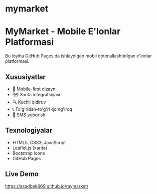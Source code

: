 # mymarket
# MyMarket - Mobile E'lonlar Platformasi

Bu loyiha GitHub Pages da ishlaydigan mobil optimallashtirilgan e'lonlar platformasi.

## Xususiyatlar
- 📱 Mobile-first dizayn
- 🗺️ Xarita integratsiyasi
- 🔍 Kuchli qidiruv
- 📞 To'g'ridan-to'g'ri qo'ng'iroq
- 💬 SMS yuborish

## Texnologiyalar
- HTML5, CSS3, JavaScript
- Leaflet.js (xarita)
- Bootstrap Icons
- GitHub Pages

## Live Demo

https://asadbek669.github.io/mymarket/
